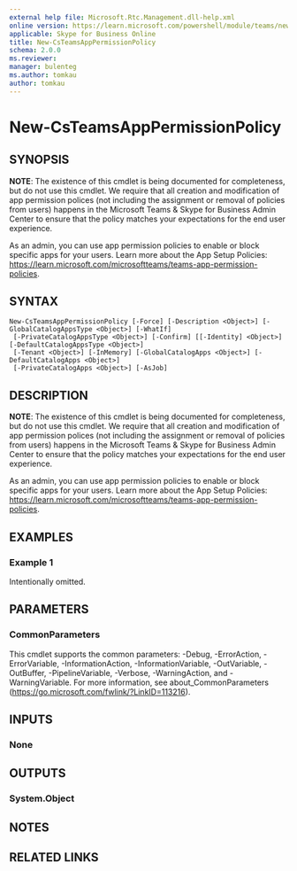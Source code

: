 ```yaml
---
external help file: Microsoft.Rtc.Management.dll-help.xml
online version: https://learn.microsoft.com/powershell/module/teams/new-csteamsapppermissionpolicy
applicable: Skype for Business Online
title: New-CsTeamsAppPermissionPolicy
schema: 2.0.0
ms.reviewer:
manager: bulenteg
ms.author: tomkau
author: tomkau
---
```


# New-CsTeamsAppPermissionPolicy

## SYNOPSIS
**NOTE**: The existence of this cmdlet is being documented for completeness, but do not use this cmdlet. We require that all creation and modification of app permission polices (not including the assignment or removal of policies from users) happens in the Microsoft Teams & Skype for Business Admin Center to ensure that the policy matches your expectations for the end user experience.

As an admin, you can use app permission policies to enable or block specific apps for your users. Learn more about the App Setup Policies: <https://learn.microsoft.com/microsoftteams/teams-app-permission-policies>.

## SYNTAX

```
New-CsTeamsAppPermissionPolicy [-Force] [-Description <Object>] [-GlobalCatalogAppsType <Object>] [-WhatIf]
 [-PrivateCatalogAppsType <Object>] [-Confirm] [[-Identity] <Object>] [-DefaultCatalogAppsType <Object>]
 [-Tenant <Object>] [-InMemory] [-GlobalCatalogApps <Object>] [-DefaultCatalogApps <Object>]
 [-PrivateCatalogApps <Object>] [-AsJob]
```

## DESCRIPTION
**NOTE**: The existence of this cmdlet is being documented for completeness, but do not use this cmdlet. We require that all creation and modification of app permission polices (not including the assignment or removal of policies from users) happens in the Microsoft Teams & Skype for Business Admin Center to ensure that the policy matches your expectations for the end user experience.

As an admin, you can use app permission policies to enable or block specific apps for your users. Learn more about the App Setup Policies: <https://learn.microsoft.com/microsoftteams/teams-app-permission-policies>.

## EXAMPLES

### Example 1
Intentionally omitted.

## PARAMETERS

### CommonParameters
This cmdlet supports the common parameters: -Debug, -ErrorAction, -ErrorVariable, -InformationAction, -InformationVariable, -OutVariable, -OutBuffer, -PipelineVariable, -Verbose, -WarningAction, and -WarningVariable.
For more information, see about_CommonParameters (https://go.microsoft.com/fwlink/?LinkID=113216).

## INPUTS

### None

## OUTPUTS

### System.Object

## NOTES

## RELATED LINKS
